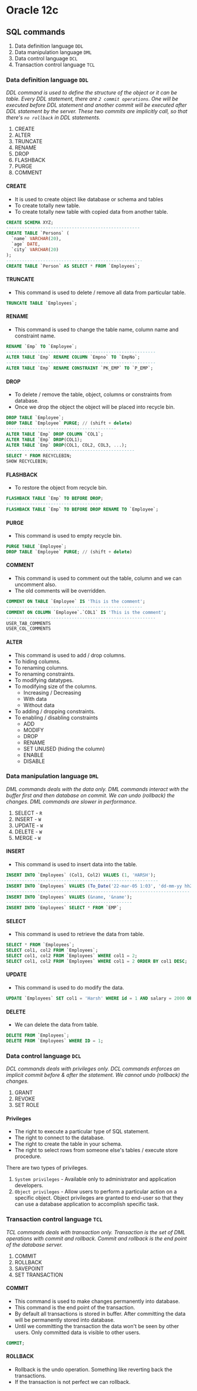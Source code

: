 # Oracle 12c

## SQL commands

1. Data definition language ```DDL```
2. Data manipulation language ```DML```
3. Data control language ```DCL```
4. Transaction control language ```TCL```

### Data definition language ```DDL```

*DDL command is used to define the structure of the object or it can be table. Every DDL statement, there are ```2 commit operations```. One will be executed before DDL statement and another commit will be executed after DDL statement by the server. These two commits are implicitly call, so that there's ```no rollback``` in DDL statements.*

1. CREATE
2. ALTER
3. TRUNCATE
4. RENAME
5. DROP
6. FLASHBACK
7. PURGE
8. COMMENT

#### CREATE

- It is used to create object like database or schema and tables
- To create totally new table.
- To create totally new table with copied data from another table.

```SQL
CREATE SCHEMA XYZ;
---------------------------------------------------
CREATE TABLE `Persons` (
  `name` VARCHAR(20),
  `age` DATE,
  `city` VARCHAR(20)
);
----------------------------------------------------
CREATE TABLE `Person` AS SELECT * FROM `Employees`;
```

#### TRUNCATE

- This command is used to delete / remove all data from particular table.

```SQL
TRUNCATE TABLE `Employees`;
```

#### RENAME

- This command is used to change the table name, column name and constraint name.

```SQL
RENAME `Emp` TO `Employee`;
---------------------------------------------------------
ALTER TABLE `Emp` RENAME COLUMN `Empno` TO `EmpNo`;
---------------------------------------------------------
ALTER TABLE `Emp` RENAME CONSTRAINT `PK_EMP` TO `P_EMP`;
```

#### DROP

- To delete / remove the table, object, columns or constraints from database.
- Once we drop the object the object will be placed into recycle bin.

```SQL
DROP TABLE `Employee`;
DROP TABLE `Employee` PURGE; // (shift + delete)
------------------------------------------
ALTER TABLE `Emp` DROP COLUMN `COL1`;
ALTER TABLE `Emp` DROP(COL1);
ALTER TABLE `Emp` DROP(COL1, COL2, COL3, ...);
-------------------------------------------------
SELECT * FROM RECYCLEBIN;
SHOW RECYCLEBIN;
```

#### FLASHBACK

- To restore the object from recycle bin.

```SQL
FLASHBACK TABLE `Emp` TO BEFORE DROP;
-------------------------------------
FLASHBACK TABLE `Emp` TO BEFORE DROP RENAME TO `Employee`;
```

#### PURGE

- This command is used to empty recycle bin.

```SQL
PURGE TABLE `Employee`;
DROP TABLE `Employee` PURGE; // (shift + delete)
```

#### COMMENT

- This command is used to comment out the table, column and we can uncomment also.
- The old comments will be overridden.

```SQL
COMMENT ON TABLE `Employee` IS 'This is the comment';
----------------------------------------------------
COMMENT ON COLUMN `Employee`.`COL1` IS 'This is the comment';
---------------------------------------------------------
USER_TAB_COMMENTS
USER_COL_COMMENTS
```

#### ALTER

- This command is used to add / drop columns.
- To hiding columns.
- To renaming columns.
- To renaming constraints.
- To modifying datatypes.
- To modifying size of the columns.
  - Increasing / Decreasing
  - With data
  - Without data
- To adding / dropping constraints.
- To enabling / disabling constraints
  - ADD
  - MODIFY
  - DROP
  - RENAME
  - SET UNUSED (hiding the column)
  - ENABLE
  - DISABLE

### Data manipulation language ```DML```

*DML commands deals with the data only. DML commands interact with the buffer first and then database on commit. We can undo (rollback) the changes. DML commands are slower in performance.*

1. SELECT - ```R```
2. INSERT - ```W```
3. UPDATE - ```W```
4. DELETE - ```W```
5. MERGE - ```W```

#### INSERT

- This command is used to insert data into the table.

```SQL
INSERT INTO `Employees` (Col1, Col2) VALUES (1, 'HARSH');
----------------------------------------------------------
INSERT INTO `Employees` VALUES (To_Date('22-mar-05 1:03', 'dd-mm-yy hh24:mi'));
----------------------------------------------------------------------
INSERT INTO `Employees` VALUES (&name, '&name');
------------------------------------------------
INSERT INTO `Employees` SELECT * FROM `EMP`;
```

#### SELECT

- This command is used to retrieve the data from table.

```SQL
SELECT * FROM `Employees`;
SELECT col1, col2 FROM `Employees`;
SELECT col1, col2 FROM `Employees` WHERE col1 = 2;
SELECT col1, col2 FROM `Employees` WHERE col1 = 2 ORDER BY col1 DESC;
```

#### UPDATE

- This command is used to do modify the data.

```SQL
UPDATE `Employees` SET col1 = 'Harsh' WHERE id = 1 AND salary = 2000 OR salary = 3000;
```

#### DELETE

- We can delete the data from table.

```SQL
DELETE FROM `Employees`;
DELETE FROM `Employees` WHERE ID = 1;
```

### Data control language ```DCL```

*DCL commands deals with privileges only. DCL commands enforces an implicit commit before & after the statement. We cannot undo (rollback) the changes.*

1. GRANT
2. REVOKE
3. SET ROLE

#### Privileges

- The right to execute a particular type of SQL statement.
- The right to connect to the database.
- The right to create the table in your schema.
- The right to select rows from someone else's tables / execute store procedure.

There are two types of privileges.
1. ```System privileges``` - Available only to administrator and application developers.
2. ```Object privileges``` - Allow users to perform a particular action on a specific object. Object privileges are granted to end-user so that they can use a database application to accomplish specific task.

### Transaction control language ```TCL```

*TCL commands deals with transaction only. Transaction is the set of DML operations with commit and rollback. Commit and rollback is the end point of the database server.*

1. COMMIT
2. ROLLBACK
3. SAVEPOINT
4. SET TRANSACTION

#### COMMIT

- This command is used to make changes permanently into database.
- This command is the end point of the transaction.
- By default all transactions is stored in buffer. After committing the data will be permanently stored into database.
- Until we committing the transaction the data won't be seen by other users. Only committed data is visible to other users.

```SQL
COMMIT;
```

#### ROLLBACK

- Rollback is the undo operation. Something like reverting back the transactions.
- If the transaction is not perfect we can rollback.
